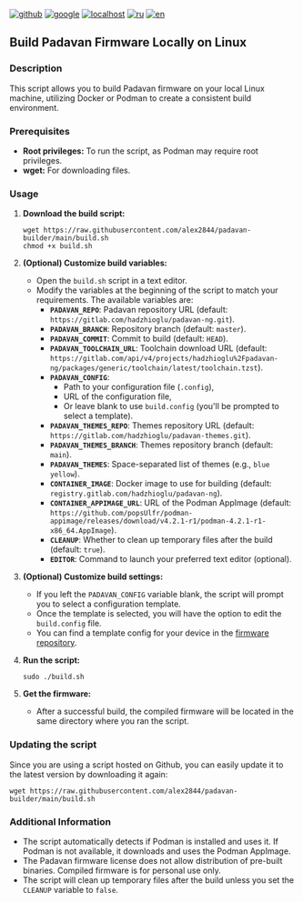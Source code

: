 [![github](https://img.shields.io/badge/GITHUB-builder-red.svg)](github.md)
[![google](https://img.shields.io/badge/GOOGLE-builder-red.svg)](google.md)
[![localhost](https://img.shields.io/badge/LOCALHOST-builder-green.svg)](localhost.md)
[![ru](https://img.shields.io/badge/lang-ru-white)](../ru/localhost.md)
[![en](https://img.shields.io/badge/lang-en-green)](localhost.md)

## Build Padavan Firmware Locally on Linux

### Description

This script allows you to build Padavan firmware on your local Linux machine, utilizing Docker or Podman to create a consistent build environment.

### Prerequisites

* **Root privileges:** To run the script, as Podman may require root privileges.
* **wget:** For downloading files. 

### Usage

1. **Download the build script:**

    ``` shell
    wget https://raw.githubusercontent.com/alex2844/padavan-builder/main/build.sh
    chmod +x build.sh
    ```

2. **(Optional) Customize build variables:**

    * Open the `build.sh` script in a text editor.
    * Modify the variables at the beginning of the script to match your requirements. The available variables are:
       * **`PADAVAN_REPO`**: Padavan repository URL (default: `https://gitlab.com/hadzhioglu/padavan-ng.git`).
       * **`PADAVAN_BRANCH`**: Repository branch (default: `master`).
       * **`PADAVAN_COMMIT`**: Commit to build (default: `HEAD`).
       * **`PADAVAN_TOOLCHAIN_URL`**: Toolchain download URL (default: `https://gitlab.com/api/v4/projects/hadzhioglu%2Fpadavan-ng/packages/generic/toolchain/latest/toolchain.tzst`).
       * **`PADAVAN_CONFIG`**:
          * Path to your configuration file (`.config`),
          * URL of the configuration file,
          * Or leave blank to use `build.config` (you'll be prompted to select a template).
       * **`PADAVAN_THEMES_REPO`**: Themes repository URL (default: `https://gitlab.com/hadzhioglu/padavan-themes.git`).
       * **`PADAVAN_THEMES_BRANCH`**: Themes repository branch (default: `main`).
       * **`PADAVAN_THEMES`**: Space-separated list of themes (e.g., `blue yellow`).
       * **`CONTAINER_IMAGE`**: Docker image to use for building (default: `registry.gitlab.com/hadzhioglu/padavan-ng`).
       * **`CONTAINER_APPIMAGE_URL`**: URL of the Podman AppImage (default: `https://github.com/popsUlfr/podman-appimage/releases/download/v4.2.1-r1/podman-4.2.1-r1-x86_64.AppImage`).
       * **`CLEANUP`**: Whether to clean up temporary files after the build (default: `true`).
       * **`EDITOR`**: Command to launch your preferred text editor (optional).

3. **(Optional) Customize build settings:**

    * If you left the `PADAVAN_CONFIG` variable blank, the script will prompt you to select a configuration template.
    * Once the template is selected, you will have the option to edit the `build.config` file.
    * You can find a template config for your device in the [firmware repository](https://gitlab.com/hadzhioglu/padavan-ng/-/tree/master/trunk/configs/templates).

4. **Run the script:**

    ``` shell
    sudo ./build.sh
    ```

5. **Get the firmware:**
    * After a successful build, the compiled firmware will be located in the same directory where you ran the script.

### Updating the script

Since you are using a script hosted on Github, you can easily update it to the latest version by downloading it again:

``` shell
wget https://raw.githubusercontent.com/alex2844/padavan-builder/main/build.sh
```

### Additional Information

* The script automatically detects if Podman is installed and uses it. If Podman is not available, it downloads and uses the Podman AppImage.
* The Padavan firmware license does not allow distribution of pre-built binaries. Compiled firmware is for personal use only.
* The script will clean up temporary files after the build unless you set the `CLEANUP` variable to `false`.
